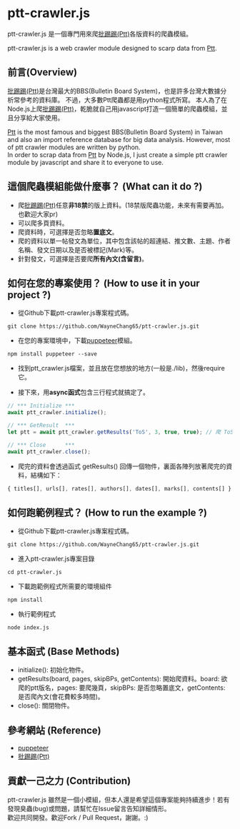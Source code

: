 # ptt-crawler.js
ptt-crawler.js 是一個專門用來爬[批踢踢(Ptt)](https://www.ptt.cc/index.html)各版資料的爬蟲模組。  
  
ptt-crawler.js is a web crawler module designed to scarp data from [Ptt](https://www.ptt.cc/index.html).

## 前言(Overview)
[批踢踢(Ptt)](https://www.ptt.cc/index.html)是台灣最大的BBS(Bulletin Board System)，也是許多台灣大數據分析常參考的資料庫。
不過，大多數Ptt爬蟲都是用python程式所寫。
本人為了在Node.js上爬[批踢踢(Ptt)](https://www.ptt.cc/index.html)，乾脆就自己用javascript打造一個簡單的爬蟲模組，並且分享給大家使用。 
  
[Ptt](https://www.ptt.cc/index.html) is the most famous and biggest BBS(Bulletin Board System) in Taiwan and also an import reference database for big data analysis.
However, most of ptt crawler modules are written by python.  
In order to scrap data from [Ptt](https://www.ptt.cc/index.html) by Node.js, 
I just create a simple ptt crawler module by javascript and share it to everyone to use.

## 這個爬蟲模組能做什麼事？ (What can it do ?)
* 爬[批踢踢(Ptt)](https://www.ptt.cc/index.html)任意**非18禁**的版上資料。(18禁版爬蟲功能，未來有需要再加。也歡迎大家pr)
* 可以爬多頁資料。
* 爬資料時，可選擇是否忽略**置底文**。
* 爬的資料以單一帖發文為單位，其中包含該帖的超連結、推文數、主題、作者名稱、發文日期以及是否被標記(Mark)等。
* 針對發文，可選擇是否要爬**所有內文(含留言)**。

## 如何在您的專案使用？ (How to use it in your project ?)
* 從Github下載ptt-crawler.js專案程式碼。  
```
git clone https://github.com/WayneChang65/ptt-crawler.js.git
```
* 在您的專案環境中，下載[puppeteer](https://github.com/GoogleChrome/puppeteer)模組。
```
npm install puppeteer --save
```

* 找到ptt_crawler.js檔案，並且放在您想放的地方(一般是./lib)，然後require它。

* 接下來，用**async函式**包含三行程式就搞定了。
```javascript
// *** Initialize *** 
await ptt_crawler.initialize();

// *** GetResult  ***
let ptt = await ptt_crawler.getResults('ToS', 3, true, true); // 爬 ToS版, 爬 3頁, 去掉置底文, 要爬內文

// *** Close      ***
await ptt_crawler.close();
```

* 爬完的資料會透過函式 getResults() 回傳一個物件，裏面各陣列放著爬完的資料，結構如下：
```javascript
{ titles[], urls[], rates[], authors[], dates[], marks[], contents[] }
```

## 如何跑範例程式？ (How to run the example ?)

* 從Github下載ptt-crawler.js專案程式碼。  
```
git clone https://github.com/WayneChang65/ptt-crawler.js.git
```
* 進入ptt-crawler.js專案目錄
```
cd ptt-crawler.js
```
* 下載跑範例程式所需要的環境組件
```
npm install
```
* 執行範例程式
```
node index.js
```

## 基本函式 (Base Methods)
* initialize(): 初始化物件。
* getResults(board, pages, skipBPs, getContents): 開始爬資料。board: 欲爬的ptt版名，pages: 要爬幾頁，skipBPs: 是否忽略置底文，getContents: 是否爬內文(會花費較多時間)。
* close(): 關閉物件。

## 參考網站 (Reference)
* [puppeteer](https://github.com/GoogleChrome/puppeteer)
* [批踢踢(Ptt)](https://www.ptt.cc/index.html)

## 貢獻一己之力 (Contribution)
ptt-crawler.js 雖然是一個小模組，但本人還是希望這個專案能夠持續進步！若有發現臭蟲(bug)或問題，請幫忙在Issue留言告知詳細情形。  
歡迎共同開發。歡迎Fork / Pull Request，謝謝。:)  
